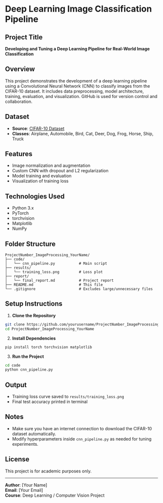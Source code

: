 # Deep Learning Image Classification Pipeline

## Project Title
**Developing and Tuning a Deep Learning Pipeline for Real-World Image Classification**

## Overview
This project demonstrates the development of a deep learning pipeline using a Convolutional Neural Network (CNN) to classify images from the CIFAR-10 dataset. It includes data preprocessing, model architecture, training, evaluation, and visualization. GitHub is used for version control and collaboration.

## Dataset
- **Source**: [CIFAR-10 Dataset](https://www.cs.toronto.edu/~kriz/cifar.html)
- **Classes**: Airplane, Automobile, Bird, Cat, Deer, Dog, Frog, Horse, Ship, Truck

## Features
- Image normalization and augmentation
- Custom CNN with dropout and L2 regularization
- Model training and evaluation
- Visualization of training loss

## Technologies Used
- Python 3.x
- PyTorch
- torchvision
- Matplotlib
- NumPy

## Folder Structure
```
ProjectNumber_ImageProcessing_YourName/
├── code/
│   └── cnn_pipeline.py           # Main script
├── results/
│   └── training_loss.png         # Loss plot
├── report/
│   └── final_report.md           # Project report
├── README.md                     # This file
└── .gitignore                    # Excludes large/unnecessary files
```

## Setup Instructions
1. **Clone the Repository**
```bash
git clone https://github.com/yourusername/ProjectNumber_ImageProcessing_YourName.git
cd ProjectNumber_ImageProcessing_YourName
```

2. **Install Dependencies**
```bash
pip install torch torchvision matplotlib
```

3. **Run the Project**
```bash
cd code
python cnn_pipeline.py
```

## Output
- Training loss curve saved to `results/training_loss.png`
- Final test accuracy printed in terminal

## Notes
- Make sure you have an internet connection to download the CIFAR-10 dataset automatically.
- Modify hyperparameters inside `cnn_pipeline.py` as needed for tuning experiments.

## License
This project is for academic purposes only.

---
**Author**: [Your Name]  
**Email**: [Your Email]  
**Course**: Deep Learning / Computer Vision Project

